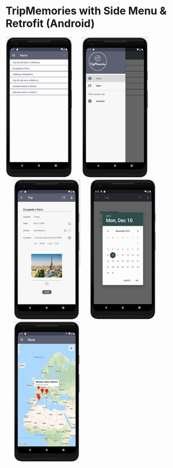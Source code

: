 # TripMemories with Side Menu & Retrofit (Android)

<div id="presentation">
    <div class="inline-block">
 <img src="https://github.com/martaboteller/TripMemories_with_sidemenu/blob/master/HomeFragmentv2.png?raw=true" width="180" height="380" > 
 <img src="https://github.com/martaboteller/TripMemories_with_sidemenu/blob/master/SideMenuv2.png?raw=true" width="180" height="380" hspace="20"> 
<img src="https://github.com/martaboteller/TripMemories_with_sidemenu/blob/master/DetailFragment.png?raw=true" width="180" height="380" hspace="20"> 
 <img src="https://github.com/martaboteller/TripMemories_with_sidemenu/blob/master/DatePicker.jpg?raw=true" width="180" height="380" > 
 <img src="https://github.com/martaboteller/TripMemories_with_sidemenu/blob/master/MapFragment.png?raw=true" width="180" height="380" hspace="20"> 

  </div>
</div>
 

&nbsp;&nbsp;
